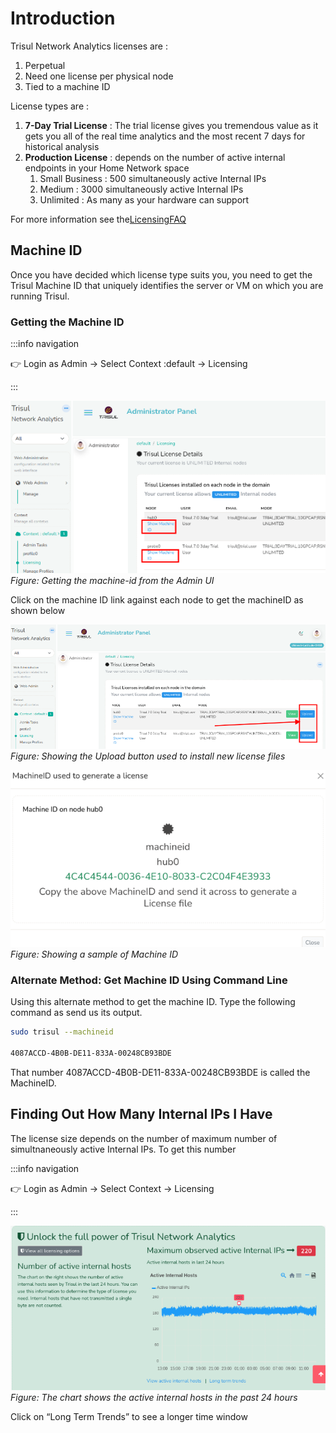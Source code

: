 
# Introduction 

Trisul Network Analytics licenses are :

1. Perpetual
2. Need one license per physical node
3. Tied to a machine ID

License types are :

1. **7-Day Trial License** : The trial license gives you tremendous value as it gets you all of the real time analytics and the most recent 7 days for historical analysis
2. **Production License** : depends on the number of active internal endpoints in your Home Network space
   1. Small Business : 500 simultaneously active Internal IPs
   2. Medium : 3000 simultaneously active Internal IPs
   3. Unlimited : As many as your hardware can support

For more information see the[LicensingFAQ](https://trisul.org/pricing)

## Machine ID

Once you have decided which license type suits you, you need to get the Trisul Machine ID that uniquely identifies the server or VM on which you are running Trisul.

### Getting the Machine ID

:::info navigation

:point_right: Login as Admin → Select Context :default → Licensing

:::

![](images/machineid.png)  
*Figure: Getting the machine-id from the Admin UI*  

Click on the machine ID link against each node to get the machineID as shown below

![](images/license_upload.png)
*Figure: Showing the Upload button used to install new license files*  

![](images/machineid_value.png)  
*Figure: Showing a sample of Machine ID*


### Alternate Method: Get Machine ID Using Command Line

Using this alternate method to get the machine ID. Type the following command as send us its output.

 ```BASH
sudo trisul --machineid

4087ACCD-4B0B-DE11-833A-00248CB93BDE
```

That number 4087ACCD-4B0B-DE11-833A-00248CB93BDE is called the MachineID.


## Finding Out How Many Internal IPs I Have

The license size depends on the number of maximum number of simultnaneously active Internal IPs. To get this number

:::info navigation

:point_right: Login as Admin → Select Context → Licensing

:::

![](images/license.png)  
*Figure: The chart shows the active internal hosts in the past 24 hours*

 Click on “Long Term Trends” to see a longer time window